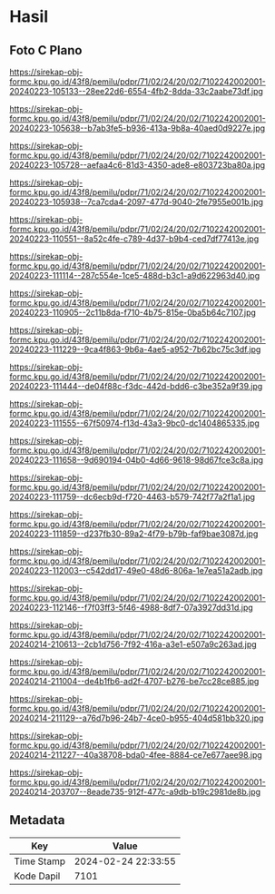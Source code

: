 # Hasil

## Foto C Plano

https://sirekap-obj-formc.kpu.go.id/43f8/pemilu/pdpr/71/02/24/20/02/7102242002001-20240223-105133--28ee22d6-6554-4fb2-8dda-33c2aabe73df.jpg

https://sirekap-obj-formc.kpu.go.id/43f8/pemilu/pdpr/71/02/24/20/02/7102242002001-20240223-105638--b7ab3fe5-b936-413a-9b8a-40aed0d9227e.jpg

https://sirekap-obj-formc.kpu.go.id/43f8/pemilu/pdpr/71/02/24/20/02/7102242002001-20240223-105728--aefaa4c6-81d3-4350-ade8-e803723ba80a.jpg

https://sirekap-obj-formc.kpu.go.id/43f8/pemilu/pdpr/71/02/24/20/02/7102242002001-20240223-105938--7ca7cda4-2097-477d-9040-2fe7955e001b.jpg

https://sirekap-obj-formc.kpu.go.id/43f8/pemilu/pdpr/71/02/24/20/02/7102242002001-20240223-110551--8a52c4fe-c789-4d37-b9b4-ced7df77413e.jpg

https://sirekap-obj-formc.kpu.go.id/43f8/pemilu/pdpr/71/02/24/20/02/7102242002001-20240223-111114--287c554e-1ce5-488d-b3c1-a9d622963d40.jpg

https://sirekap-obj-formc.kpu.go.id/43f8/pemilu/pdpr/71/02/24/20/02/7102242002001-20240223-110905--2c11b8da-f710-4b75-815e-0ba5b64c7107.jpg

https://sirekap-obj-formc.kpu.go.id/43f8/pemilu/pdpr/71/02/24/20/02/7102242002001-20240223-111229--9ca4f863-9b6a-4ae5-a952-7b62bc75c3df.jpg

https://sirekap-obj-formc.kpu.go.id/43f8/pemilu/pdpr/71/02/24/20/02/7102242002001-20240223-111444--de04f88c-f3dc-442d-bdd6-c3be352a9f39.jpg

https://sirekap-obj-formc.kpu.go.id/43f8/pemilu/pdpr/71/02/24/20/02/7102242002001-20240223-111555--67f50974-f13d-43a3-9bc0-dc1404865335.jpg

https://sirekap-obj-formc.kpu.go.id/43f8/pemilu/pdpr/71/02/24/20/02/7102242002001-20240223-111658--9d690194-04b0-4d66-9618-98d67fce3c8a.jpg

https://sirekap-obj-formc.kpu.go.id/43f8/pemilu/pdpr/71/02/24/20/02/7102242002001-20240223-111759--dc6ecb9d-f720-4463-b579-742f77a2f1a1.jpg

https://sirekap-obj-formc.kpu.go.id/43f8/pemilu/pdpr/71/02/24/20/02/7102242002001-20240223-111859--d237fb30-89a2-4f79-b79b-faf9bae3087d.jpg

https://sirekap-obj-formc.kpu.go.id/43f8/pemilu/pdpr/71/02/24/20/02/7102242002001-20240223-112003--c542dd17-49e0-48d6-806a-1e7ea51a2adb.jpg

https://sirekap-obj-formc.kpu.go.id/43f8/pemilu/pdpr/71/02/24/20/02/7102242002001-20240223-112146--f7f03ff3-5f46-4988-8df7-07a3927dd31d.jpg

https://sirekap-obj-formc.kpu.go.id/43f8/pemilu/pdpr/71/02/24/20/02/7102242002001-20240214-210613--2cb1d756-7f92-416a-a3e1-e507a9c263ad.jpg

https://sirekap-obj-formc.kpu.go.id/43f8/pemilu/pdpr/71/02/24/20/02/7102242002001-20240214-211004--de4b1fb6-ad2f-4707-b276-be7cc28ce885.jpg

https://sirekap-obj-formc.kpu.go.id/43f8/pemilu/pdpr/71/02/24/20/02/7102242002001-20240214-211129--a76d7b96-24b7-4ce0-b955-404d581bb320.jpg

https://sirekap-obj-formc.kpu.go.id/43f8/pemilu/pdpr/71/02/24/20/02/7102242002001-20240214-211227--40a38708-bda0-4fee-8884-ce7e677aee98.jpg

https://sirekap-obj-formc.kpu.go.id/43f8/pemilu/pdpr/71/02/24/20/02/7102242002001-20240214-203707--8eade735-912f-477c-a9db-b19c2981de8b.jpg


## Metadata

| Key        | Value               |
| ---------- | ------------------- |
| Time Stamp | 2024-02-24 22:33:55 |
| Kode Dapil | 7101                |



